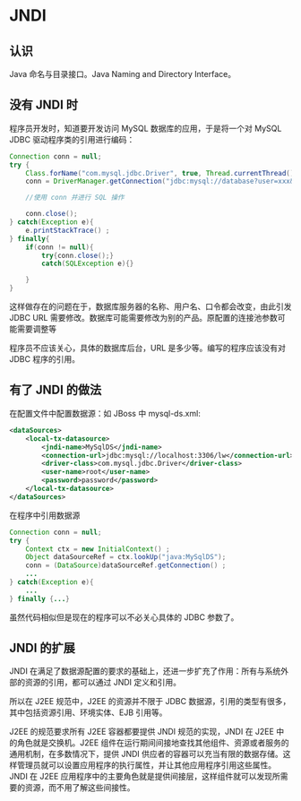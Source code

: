 # JNDI

## 认识

Java 命名与目录接口。Java Naming and Directory Interface。

## 没有 JNDI 时

程序员开发时，知道要开发访问 MySQL 数据库的应用，于是将一个对 MySQL JDBC 驱动程序类的引用进行编码：

```java
Connection conn = null;
try {
    Class.forName("com.mysql.jdbc.Driver", true, Thread.currentThread().getContextClassLoader());
    conn = DriverManager.getConnection("jdbc:mysql://database?user=xxx&password=xxx");

    //使用 conn 并进行 SQL 操作

    conn.close();
} catch(Exception e){
    e.printStackTrace() ;
} finally{
    if(conn != null){
        try{conn.close();}
        catch(SQLException e){}

    }
}
```

这样做存在的问题在于，数据库服务器的名称、用户名、口令都会改变，由此引发 JDBC URL 需要修改。数据库可能需要修改为别的产品。原配置的连接池参数可能需要调整等

程序员不应该关心，具体的数据库后台，URL 是多少等。编写的程序应该没有对 JDBC 程序的引用。

## 有了 JNDI 的做法

在配置文件中配置数据源：如 JBoss 中 mysql-ds.xml:

```xml
<dataSources>
    <local-tx-datasource>
        <jndi-name>MySqlDS</jndi-name>
        <connection-url>jdbc:mysql://localhost:3306/lw</connection-url>
        <driver-class>com.mysql.jdbc.Driver</driver-class>
        <user-name>root</user-name>
        <password>password</password>
    </local-tx-datasource>
</dataSources>
```

在程序中引用数据源

```java
Connection conn = null;
try {
    Context ctx = new InitialContext() ;
    Object dataSourceRef = ctx.lookUp("java:MySqlDS");
    conn = (DataSource)dataSourceRef.getConnection() ;
    ...
} catch(Exception e){
    ...
} finally {...}
```

虽然代码相似但是现在的程序可以不必关心具体的 JDBC 参数了。

## JNDI 的扩展

JNDI 在满足了数据源配置的要求的基础上，还进一步扩充了作用：所有与系统外部的资源的引用，都可以通过 JNDI 定义和引用。

所以在 J2EE 规范中，J2EE 的资源并不限于 JDBC 数据源，引用的类型有很多，其中包括资源引用、环境实体、EJB 引用等。

J2EE 的规范要求所有 J2EE 容器都要提供 JNDI 规范的实现，JNDI 在 J2EE 中的角色就是交换机。J2EE 组件在运行期间间接地查找其他组件、资源或者服务的通用机制，在多数情况下，提供 JNDI 供应者的容器可以充当有限的数据存储。这样管理员就可以设置应用程序的执行属性，并让其他应用程序引用这些属性。JNDI 在 J2EE 应用程序中的主要角色就是提供间接层，这样组件就可以发现所需要的资源，而不用了解这些间接性。